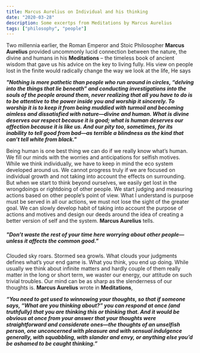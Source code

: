 ```yaml
---
title: Marcus Aurelius on Individual and his thinking
date: "2020-03-28"
description: Some excertps from Meditations by Marcus Aurelius
tags: ["philosophy", "people"]
---
```


Two millennia earlier, the Roman Emperor and Stoic Philosopher **Marcus Aurelius** provided uncommonly lucid connection between the nature, the divine and humans in his **Meditations** – the timeless book of ancient wisdom that gave us his advice on the key to living fully. His view on people lost in the finite would radically change the way we look at the life, He says</br>

**_"Nothing is more pathetic than people who run around in circles, “delving into the things that lie beneath” and conducting investigations into the souls of the people around them, never realizing that all you have to do is to be attentive to the power inside you and worship it sincerely. To worship it is to keep it from being muddied with turmoil and becoming aimless and dissatisfied with nature—divine and human. What is divine deserves our respect because it is good; what is human deserves our affection because it is like us. And our pity too, sometimes, for its inability to tell good from bad—as terrible a blindness as the kind that can’t tell white from black."_**

Being human is one best thing we can do if we really know what’s human. We fill our minds with the worries and anticipations for selfish motives. While we think individually, we have to keep in mind the eco system developed around us. We cannot progress truly if we are focused on individual growth and not taking into account the effects on surrounding. But when we start to think beyond ourselves, we easily get lost in the wrongdoings or rightdoing of other people. We start judging and measuring actions based on other people’s point of view. What I understand is purpose must be served in all our actions, we must not lose the sight of the greater goal. We can slowly develop habit of taking into account the purpose of actions and motives and design our deeds around the idea of creating a better version of self and the system. **Marcus Aurelius** tells. </br>

##### "Don’t waste the rest of your time here worrying about other people—unless it affects the common good."

Clouded sky roars. Stormed sea growls. What clouds your judgments defines what’s your end game is. What you think, you end up doing. While usually we think about infinite matters and hardly couple of them really matter in the long or short term, we waster our energy, our attitude on such trivial troubles. Our mind can be as sharp as the slenderness of our thoughts is. **Marcus Aurelius** wrote in **Meditations**, </br>

**_“You need to get used to winnowing your thoughts, so that if someone says, “What are you thinking about?” you can respond at once (and truthfully) that you are thinking this or thinking that. And it would be obvious at once from your answer that your thoughts were straightforward and considerate ones—the thoughts of an unselfish person, one unconcerned with pleasure and with sensual indulgence generally, with squabbling, with slander and envy, or anything else you’d be ashamed to be caught thinking.”_**
